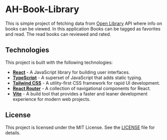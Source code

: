 # AH-Book-Library

This is simple project of fetching data from [Open Library](https://openlibrary.org/) API where info on books can be viewed. In this application Books can be tagged as favorites and read. The read books can reviewed and rated.

## Technologies

This project is built with the following technologies:

- **[React](https://reactjs.org/)** - A JavaScript library for building user interfaces.
- **[TypeScript](https://www.typescriptlang.org/)** - A superset of JavaScript that adds static typing.
- **[Tailwind CSS](https://tailwindcss.com/)** - A utility-first CSS framework for rapid UI development.
- **[React Router](https://reactrouter.com/)** - A collection of navigational components for React.
- **[Vite](https://vitejs.dev/)** - A build tool that provides a faster and leaner development experience for modern web projects.

## License

This project is licensed under the MIT License. See the [LICENSE](LICENSE) file for details.
